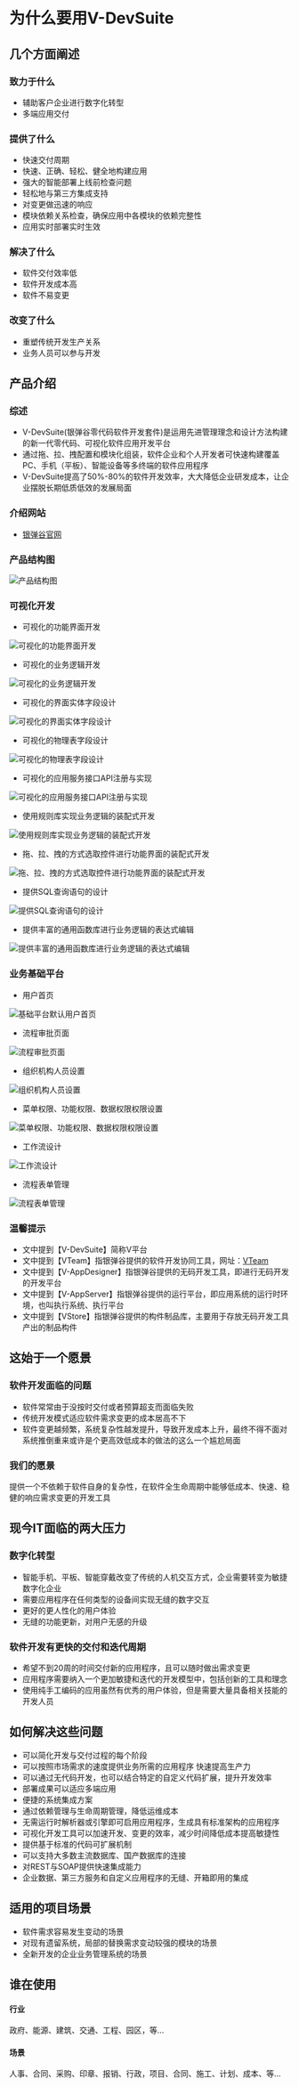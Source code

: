 # 为什么要用V-DevSuite

## 几个方面阐述

### 致力于什么

* 辅助客户企业进行数字化转型
* 多端应用交付

### 提供了什么

* 快速交付周期
* 快速、正确、轻松、健全地构建应用
* 强大的智能部署上线前检查问题
* 轻松地与第三方集成支持
* 对变更做迅速的响应
* 模块依赖关系检查，确保应用中各模块的依赖完整性
* 应用实时部署实时生效

### 解决了什么

* 软件交付效率低
* 软件开发成本高
* 软件不易变更

### 改变了什么

* 重塑传统开发生产关系
* 业务人员可以参与开发

## 产品介绍

### 综述

* V-DevSuite\(银弹谷零代码软件开发套件\)是运用先进管理理念和设计方法构建的新一代零代码、可视化软件应用开发平台
* 通过拖、拉、拽配置和模块化组装，软件企业和个人开发者可快速构建覆盖PC、手机（平板）、智能设备等多终端的软件应用程序
* V-DevSuite提高了50%-80%的软件开发效率，大大降低企业研发成本，让企业摆脱长期低质低效的发展局面

### 介绍网站

* [银弹谷官网](www.yindangu.com)

### 产品结构图

![&#x4EA7;&#x54C1;&#x7ED3;&#x6784;&#x56FE;](../../.gitbook/assets/image%20%2865%29.png)

### 可视化开发

* 可视化的功能界面开发

![&#x53EF;&#x89C6;&#x5316;&#x7684;&#x529F;&#x80FD;&#x754C;&#x9762;&#x5F00;&#x53D1;](../../.gitbook/assets/image%20%2870%29.png)

* 可视化的业务逻辑开发

![&#x53EF;&#x89C6;&#x5316;&#x7684;&#x4E1A;&#x52A1;&#x903B;&#x8F91;&#x5F00;&#x53D1;](../../.gitbook/assets/image%20%2856%29.png)

* 可视化的界面实体字段设计

![&#x53EF;&#x89C6;&#x5316;&#x7684;&#x754C;&#x9762;&#x5B9E;&#x4F53;&#x5B57;&#x6BB5;&#x8BBE;&#x8BA1;](../../.gitbook/assets/image%20%2862%29.png)

* 可视化的物理表字段设计

![&#x53EF;&#x89C6;&#x5316;&#x7684;&#x7269;&#x7406;&#x8868;&#x5B57;&#x6BB5;&#x8BBE;&#x8BA1;](../../.gitbook/assets/image%20%2854%29.png)

* 可视化的应用服务接口API注册与实现

![&#x53EF;&#x89C6;&#x5316;&#x7684;&#x5E94;&#x7528;&#x670D;&#x52A1;&#x63A5;&#x53E3;API&#x6CE8;&#x518C;&#x4E0E;&#x5B9E;&#x73B0;](../../.gitbook/assets/image%20%2860%29.png)

* 使用规则库实现业务逻辑的装配式开发

![&#x4F7F;&#x7528;&#x89C4;&#x5219;&#x5E93;&#x5B9E;&#x73B0;&#x4E1A;&#x52A1;&#x903B;&#x8F91;&#x7684;&#x88C5;&#x914D;&#x5F0F;&#x5F00;&#x53D1;](../../.gitbook/assets/image%20%2864%29.png)

* 拖、拉、拽的方式选取控件进行功能界面的装配式开发

![&#x62D6;&#x3001;&#x62C9;&#x3001;&#x62FD;&#x7684;&#x65B9;&#x5F0F;&#x9009;&#x53D6;&#x63A7;&#x4EF6;&#x8FDB;&#x884C;&#x529F;&#x80FD;&#x754C;&#x9762;&#x7684;&#x88C5;&#x914D;&#x5F0F;&#x5F00;&#x53D1;](../../.gitbook/assets/image%20%2853%29.png)

* 提供SQL查询语句的设计

![&#x63D0;&#x4F9B;SQL&#x67E5;&#x8BE2;&#x8BED;&#x53E5;&#x7684;&#x8BBE;&#x8BA1;](../../.gitbook/assets/image%20%2859%29.png)

* 提供丰富的通用函数库进行业务逻辑的表达式编辑

![&#x63D0;&#x4F9B;&#x4E30;&#x5BCC;&#x7684;&#x901A;&#x7528;&#x51FD;&#x6570;&#x5E93;&#x8FDB;&#x884C;&#x4E1A;&#x52A1;&#x903B;&#x8F91;&#x7684;&#x8868;&#x8FBE;&#x5F0F;&#x7F16;&#x8F91;](../../.gitbook/assets/image%20%2867%29.png)

### 业务基础平台

* 用户首页

![&#x57FA;&#x7840;&#x5E73;&#x53F0;&#x9ED8;&#x8BA4;&#x7528;&#x6237;&#x9996;&#x9875;](../../.gitbook/assets/image%20%2855%29.png)

* 流程审批页面

![&#x6D41;&#x7A0B;&#x5BA1;&#x6279;&#x9875;&#x9762;](../../.gitbook/assets/image%20%2863%29.png)

* 组织机构人员设置

![&#x7EC4;&#x7EC7;&#x673A;&#x6784;&#x4EBA;&#x5458;&#x8BBE;&#x7F6E;](../../.gitbook/assets/image%20%2852%29.png)

* 菜单权限、功能权限、数据权限权限设置

![&#x83DC;&#x5355;&#x6743;&#x9650;&#x3001;&#x529F;&#x80FD;&#x6743;&#x9650;&#x3001;&#x6570;&#x636E;&#x6743;&#x9650;&#x6743;&#x9650;&#x8BBE;&#x7F6E;](../../.gitbook/assets/image%20%2858%29.png)

* 工作流设计

![&#x5DE5;&#x4F5C;&#x6D41;&#x8BBE;&#x8BA1;](../../.gitbook/assets/image%20%2869%29.png)

* 流程表单管理

![&#x6D41;&#x7A0B;&#x8868;&#x5355;&#x7BA1;&#x7406;](../../.gitbook/assets/image%20%2868%29.png)

### 温馨提示

* 文中提到【V-DevSuite】简称V平台
* 文中提到【VTeam】指银弹谷提供的软件开发协同工具，网址：[VTeam](http://team.yindangu.com)
* 文中提到【V-AppDesigner】指银弹谷提供的无码开发工具，即进行无码开发的开发平台
* 文中提到【V-AppServer】指银弹谷提供的运行平台，即应用系统的运行时环境，也叫执行系统、执行平台
* 文中提到【VStore】指银弹谷提供的构件制品库，主要用于存放无码开发工具产出的制品构件

## 这始于一个愿景

### 软件开发面临的问题

* 软件常常由于没按时交付或者预算超支而面临失败
* 传统开发模式适应软件需求变更的成本居高不下
* 软件变更越频繁，系统复杂性越发提升，导致开发成本上升，最终不得不面对系统推倒重来或许是个更高效低成本的做法的这么一个尴尬局面

### 我们的愿景

提供一个不依赖于软件自身的复杂性，在软件全生命周期中能够低成本、快速、稳健的响应需求变更的开发工具

## 现今IT面临的两大压力

### 数字化转型

* 智能手机、平板、智能穿戴改变了传统的人机交互方式，企业需要转变为敏捷数字化企业
* 需要应用程序在任何类型的设备间实现无缝的数字交互
* 更好的更人性化的用户体验
* 无缝的功能更新，对用户无感的升级

### 软件开发有更快的交付和迭代周期

* 希望不到20周的时间交付新的应用程序，且可以随时做出需求变更
* 应用程序需要纳入一个更加敏捷和迭代的开发模型中，包括创新的工具和理念
* 使用纯手工编码的应用虽然有优秀的用户体验，但是需要大量具备相关技能的开发人员

## 如何解决这些问题

* 可以简化开发与交付过程的每个阶段 
* 可以按照市场需求的速度提供业务所需的应用程序 快速提高生产力 
* 可以通过无代码开发，也可以结合特定的自定义代码扩展，提升开发效率 
* 部署成果可以适应多端应用 
* 便捷的系统集成方案 
* 通过依赖管理与生命周期管理，降低运维成本 
* 无需运行时解析器或引擎即可启用应用程序，生成具有标准架构的应用程序
*  可视化开发工具可以加速开发、变更的效率，减少时间降低成本提高敏捷性 
* 提供基于标准的代码可扩展机制 
* 可以支持大多数主流数据库、国产数据库的连接 
* 对REST与SOAP提供快速集成能力 
* 企业数据、第三方服务和自定义应用程序的无缝、开箱即用的集成

## 适用的项目场景

* 软件需求容易发生变动的场景 
* 对现有遗留系统，局部的替换需求变动较强的模块的场景
* 全新开发的企业业务管理系统的场景



## 谁在使用

#### 行业

政府、能源、建筑、交通、工程、园区，等...

#### 场景

人事、合同、采购、印章、报销、行政，项目、合同、施工、计划、成本、等...



